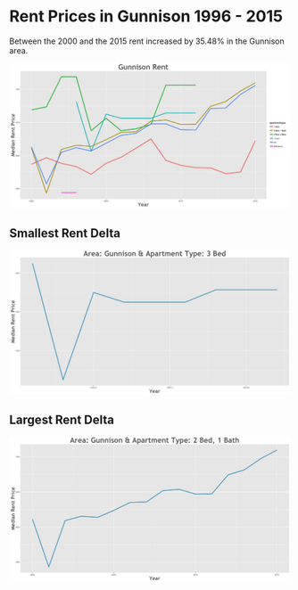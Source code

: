 Rent Prices in Gunnison 1996 - 2015
================

Between the 2000 and the 2015 rent increased by 35.48% in the Gunnison area.

![](../images/gunnison.png)

Smallest Rent Delta
-------------------

![](../images/rentDecrease/gunnison.png)

Largest Rent Delta
------------------

![](../images/rentIncrease/gunnison.png)
